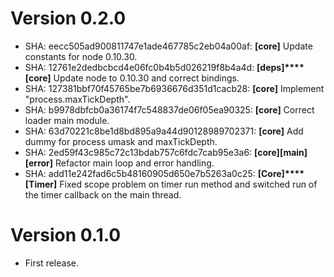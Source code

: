 # Version 0.2.0
* SHA: eecc505ad900811747e1ade467785c2eb04a00af: **[core]** Update constants for node 0.10.30.
* SHA: 12761e2dedbcbcd4e06fc0b4b5d026219f8b4a4d: **[deps]****[core]** Update node to 0.10.30 and correct bindings.
* SHA: 127381bbf70f45765be7b6936676d351d1cacb28: **[core]** Implement "process.maxTickDepth".
* SHA: b9978dbfcb0a36174f7c548837de06f05ea90325: **[core]** Correct loader main module.
* SHA: 63d70221c8be1d8bd895a9a44d90128989702371: **[core]** Add dummy for process umask and maxTickDepth.
* SHA: 2ed59f43c985c72c13bdab757c6fdc7cab95e3a6: **[core]****[main]****[error]** Refactor main loop and error handling.
* SHA: add11e242fad6c5b48160905d650e7b5263a0c25: **[Core]****[Timer]** Fixed scope problem on timer run method and switched run of the timer callback on the main thread.

# Version 0.1.0
* First release.
